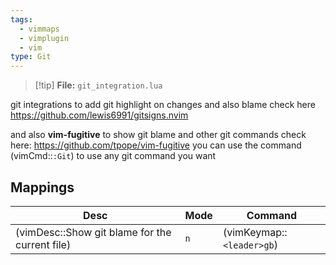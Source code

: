 ```yaml
---
tags:
  - vimmaps
  - vimplugin
  - vim
type: Git
---
```

>[!tip] **File:** `git_integration.lua`

git integrations to add git highlight on changes and also blame check here https://github.com/lewis6991/gitsigns.nvim

and also **vim-fugitive** to show git blame and other git commands check here:
    https://github.com/tpope/vim-fugitive
  you can use the command
   (vimCmd::`:Git`)
  to use any git command you want


## Mappings

| Desc                                           | Mode | Command                   |
| ---------------------------------------------- | ---- | ------------------------- |
| (vimDesc::Show git blame for the current file) | `n`  | (vimKeymap::`<leader>gb`) |
